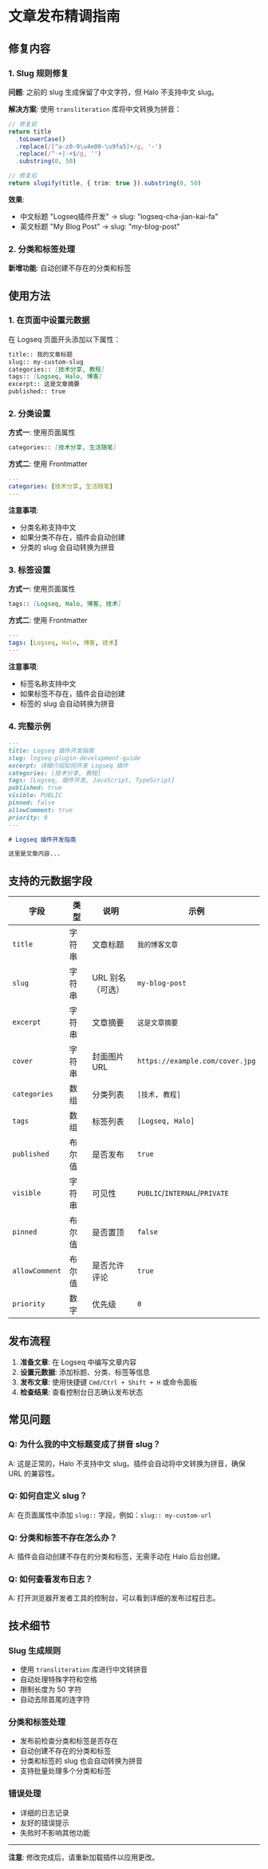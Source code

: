 # 文章发布精调指南

## 修复内容

### 1. Slug 规则修复

**问题**: 之前的 slug 生成保留了中文字符，但 Halo 不支持中文 slug。

**解决方案**: 使用 `transliteration` 库将中文转换为拼音：

```typescript
// 修复前
return title
  .toLowerCase()
  .replace(/[^a-z0-9\u4e00-\u9fa5]+/g, '-')
  .replace(/^-+|-+$/g, '')
  .substring(0, 50)

// 修复后
return slugify(title, { trim: true }).substring(0, 50)
```

**效果**:
- 中文标题 "Logseq插件开发" → slug: "logseq-cha-jian-kai-fa"
- 英文标题 "My Blog Post" → slug: "my-blog-post"

### 2. 分类和标签处理

**新增功能**: 自动创建不存在的分类和标签

## 使用方法

### 1. 在页面中设置元数据

在 Logseq 页面开头添加以下属性：

```markdown
title:: 我的文章标题
slug:: my-custom-slug
categories:: [技术分享, 教程]
tags:: [Logseq, Halo, 博客]
excerpt:: 这是文章摘要
published:: true
```

### 2. 分类设置

**方式一**: 使用页面属性
```markdown
categories:: [技术分享, 生活随笔]
```

**方式二**: 使用 Frontmatter
```yaml
---
categories: [技术分享, 生活随笔]
---
```

**注意事项**:
- 分类名称支持中文
- 如果分类不存在，插件会自动创建
- 分类的 slug 会自动转换为拼音

### 3. 标签设置

**方式一**: 使用页面属性
```markdown
tags:: [Logseq, Halo, 博客, 技术]
```

**方式二**: 使用 Frontmatter
```yaml
---
tags: [Logseq, Halo, 博客, 技术]
---
```

**注意事项**:
- 标签名称支持中文
- 如果标签不存在，插件会自动创建
- 标签的 slug 会自动转换为拼音

### 4. 完整示例

```markdown
---
title: Logseq 插件开发指南
slug: logseq-plugin-development-guide
excerpt: 详细介绍如何开发 Logseq 插件
categories: [技术分享, 教程]
tags: [Logseq, 插件开发, JavaScript, TypeScript]
published: true
visible: PUBLIC
pinned: false
allowComment: true
priority: 0
---

# Logseq 插件开发指南

这里是文章内容...
```

## 支持的元数据字段

| 字段 | 类型 | 说明 | 示例 |
|------|------|------|------|
| `title` | 字符串 | 文章标题 | `我的博客文章` |
| `slug` | 字符串 | URL 别名（可选） | `my-blog-post` |
| `excerpt` | 字符串 | 文章摘要 | `这是文章摘要` |
| `cover` | 字符串 | 封面图片 URL | `https://example.com/cover.jpg` |
| `categories` | 数组 | 分类列表 | `[技术, 教程]` |
| `tags` | 数组 | 标签列表 | `[Logseq, Halo]` |
| `published` | 布尔值 | 是否发布 | `true` |
| `visible` | 字符串 | 可见性 | `PUBLIC`/`INTERNAL`/`PRIVATE` |
| `pinned` | 布尔值 | 是否置顶 | `false` |
| `allowComment` | 布尔值 | 是否允许评论 | `true` |
| `priority` | 数字 | 优先级 | `0` |

## 发布流程

1. **准备文章**: 在 Logseq 中编写文章内容
2. **设置元数据**: 添加标题、分类、标签等信息
3. **发布文章**: 使用快捷键 `Cmd/Ctrl + Shift + H` 或命令面板
4. **检查结果**: 查看控制台日志确认发布状态

## 常见问题

### Q: 为什么我的中文标题变成了拼音 slug？
A: 这是正常的，Halo 不支持中文 slug。插件会自动将中文转换为拼音，确保 URL 的兼容性。

### Q: 如何自定义 slug？
A: 在页面属性中添加 `slug::` 字段，例如：`slug:: my-custom-url`

### Q: 分类和标签不存在怎么办？
A: 插件会自动创建不存在的分类和标签，无需手动在 Halo 后台创建。

### Q: 如何查看发布日志？
A: 打开浏览器开发者工具的控制台，可以看到详细的发布过程日志。

## 技术细节

### Slug 生成规则
- 使用 `transliteration` 库进行中文转拼音
- 自动处理特殊字符和空格
- 限制长度为 50 字符
- 自动去除首尾的连字符

### 分类和标签处理
- 发布前检查分类和标签是否存在
- 自动创建不存在的分类和标签
- 分类和标签的 slug 也会自动转换为拼音
- 支持批量处理多个分类和标签

### 错误处理
- 详细的日志记录
- 友好的错误提示
- 失败时不影响其他功能

---

**注意**: 修改完成后，请重新加载插件以应用更改。